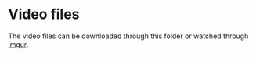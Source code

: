 # Video files

The video files can be downloaded through this folder or watched through [imgur](https://imgur.com/a/melaw83).